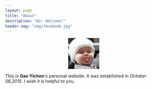 ```yaml
---
layout: page
title: "About"
description: "Hi~ Welcome!"
header-img: "img/facebook.jpg"
---
```


<center>
    <p><img src="https://raw.githubusercontent.com/gycg/gycg.github.com/master/img/favicon.png" align="center"></p>
</center>


This is **Gao Yichen**'s personal website. It was established in *October 06,2015*. 
I wish it is helpful to you.


